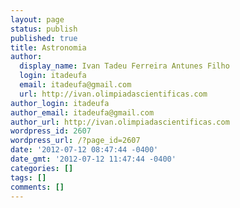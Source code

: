 ```yaml
---
layout: page
status: publish
published: true
title: Astronomia
author:
  display_name: Ivan Tadeu Ferreira Antunes Filho
  login: itadeufa
  email: itadeufa@gmail.com
  url: http://ivan.olimpiadascientificas.com
author_login: itadeufa
author_email: itadeufa@gmail.com
author_url: http://ivan.olimpiadascientificas.com
wordpress_id: 2607
wordpress_url: /?page_id=2607
date: '2012-07-12 08:47:44 -0400'
date_gmt: '2012-07-12 11:47:44 -0400'
categories: []
tags: []
comments: []
---
```


